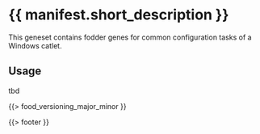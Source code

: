 # {{ manifest.short_description }}

This geneset contains fodder genes for common configuration tasks of a Windows catlet.

## Usage

tbd




{{> food_versioning_major_minor }}

{{> footer }}

